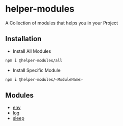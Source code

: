 # helper-modules

A Collection of modules that helps you in your Project

## Installation

- Install All Modules
```bash
npm i @helper-modules/all
```

- Install Specific Module
```bash
npm i @helper-modules/<ModuleName>
```


## Modules

- [env](https://www.npmjs.com/package/@helper-modules/env)
- [log](https://www.npmjs.com/package/@helper-modules/log)
- [sleep](https://www.npmjs.com/package/@helper-modules/sleep)